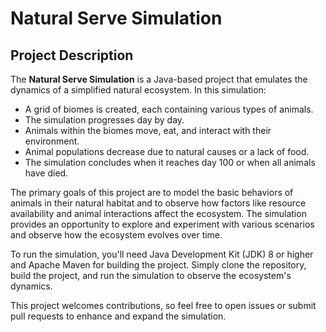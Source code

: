 # Natural Serve Simulation

## Project Description

The **Natural Serve Simulation** is a Java-based project that emulates the dynamics of a simplified natural ecosystem. In this simulation:

- A grid of biomes is created, each containing various types of animals.
- The simulation progresses day by day.
- Animals within the biomes move, eat, and interact with their environment.
- Animal populations decrease due to natural causes or a lack of food.
- The simulation concludes when it reaches day 100 or when all animals have died.

The primary goals of this project are to model the basic behaviors of animals in their natural habitat and to observe how factors like resource availability and animal interactions affect the ecosystem. The simulation provides an opportunity to explore and experiment with various scenarios and observe how the ecosystem evolves over time.

To run the simulation, you'll need Java Development Kit (JDK) 8 or higher and Apache Maven for building the project. Simply clone the repository, build the project, and run the simulation to observe the ecosystem's dynamics.

This project welcomes contributions, so feel free to open issues or submit pull requests to enhance and expand the simulation.
